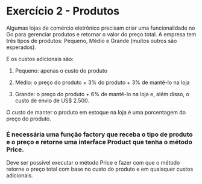# Exercício 2 - Produtos

Algumas lojas de comércio eletrônico precisam criar uma funcionalidade no Go para gerenciar produtos e retornar o valor do preço total. A empresa tem três tipos de produtos: Pequeno, Médio e Grande (muitos outros são esperados).


E os custos adicionais são:

1. Pequeno: apenas o custo do produto

2. Médio: o preço do produto + 3% do produto + 3% de mantê-lo na loja

3. Grande: o preço do produto + 6% de mantê-lo na loja e, além disso, o custo de envio de US$ 2.500.


O custo de manter o produto em estoque na loja é uma porcentagem do preço do produto.


### É necessária uma função factory que receba o tipo de produto e o preço e retorne uma interface Product que tenha o método Price.


Deve ser possível executar o método Price e fazer com que o método retorne o preço total com base no custo do produto e em quaisquer custos adicionais.
